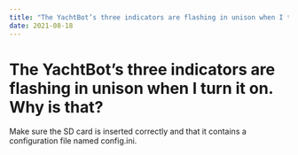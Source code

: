 ```yaml
---
title: "The YachtBot’s three indicators are flashing in unison when I turn it on. Why is that?"
date: 2021-08-18
---
```

# The YachtBot’s three indicators are flashing in unison when I turn it on. Why is that?

Make sure the SD card is inserted correctly and that it contains a configuration file named config.ini.